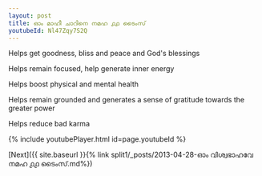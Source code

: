 ```yaml
---
layout: post
title: ഓം മാഹീ ചാറിനെ നമഹ ൧൧ ടൈംസ്
youtubeId: Nl47Zqy7S2Q
---
```

 
 
Helps get goodness, bliss and peace and God's blessings
 
Helps remain focused, help generate inner energy 
 
Helps boost physical and mental health 
 
Helps remain grounded and generates a sense of gratitude towards the greater power 
 
Helps reduce bad karma
 
 
 
 


{% include youtubePlayer.html id=page.youtubeId %}
 
[Next]({{ site.baseurl }}{% link  split1/_posts/2013-04-28-ഓം വിശ്വഭാഹവേ നമഹ ൧൧ ടൈംസ്.md%})
 
